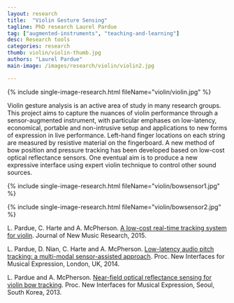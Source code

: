```yaml
---
layout: research
title:  "Violin Gesture Sensing"
tagline: PhD research Laurel Pardue
tag: ["augmented-instruments", "teaching-and-learning"]
desc: Research tools
categories: research
thumb: violin/violin-thumb.jpg
authors: "Laurel Pardue"
main-image: /images/research/violin/violin2.jpg

---
```


{% include single-image-research.html fileName="violin/violin.jpg" %}

Violin gesture analysis is an active area of study in many research groups. This project aims to capture the nuances of violin performance through a sensor-augmented instrument, with particular emphases on low-latency, economical, portable and non-intrusive setup and applications to new forms of expression in live performance. Left-hand finger locations on each string are measured by resistive material on the fingerboard. A new method of bow position and pressure tracking has been developed based on low-cost optical reflectance sensors. One eventual aim is to produce a new expressive interface using expert violin technique to control other sound sources.

{% include single-image-research.html fileName="violin/bowsensor1.jpg" %}

{% include single-image-research.html fileName="violin/bowsensor2.jpg" %}

L. Pardue, C. Harte and A. McPherson. [A low-cost real-time tracking system for violin](http://www.tandfonline.com/doi/abs/10.1080/09298215.2015.1087575#aHR0cDovL3d3dy50YW5kZm9ubGluZS5jb20vZG9pL3BkZi8xMC4xMDgwLzA5Mjk4MjE1LjIwMTUuMTA4NzU3NUBAQDA=). Journal of New Music Research, 2015.

L. Pardue, D. Nian, C. Harte and A. McPherson. [Low-latency audio pitch tracking: a multi-modal sensor-assisted approach](http://www.eecs.qmul.ac.uk/~andrewm/pardue_nime2014.pdf). Proc. New Interfaces for Musical Expression, London, UK, 2014.

L. Pardue and A. McPherson. [Near-field optical reflectance sensing for violin bow tracking](http://nime2013.kaist.ac.kr/program/papers/day3/paper8/247/247_Paper.pdf). Proc. New Interfaces for Musical Expression, Seoul, South Korea, 2013.